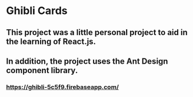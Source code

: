 # Ghibli Cards

## This project was a little personal project to aid in the learning of React.js.
## In addition, the project uses the Ant Design component library.

### https://ghibli-5c5f9.firebaseapp.com/